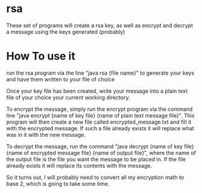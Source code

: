 # rsa
These set of programs will create a rsa key, as well as encrypt and decrypt a message using the keys generated (probably)

# How To use it

run the rsa program via the line "java rsa {file name}" to generate your keys and have them written to your file of choice

Once your key file has been created, write your message into a plain text file of your choice your current working directory. 

To encrypt the message, simply run the encrypt program via the command line "java encrypt {name of key file} {name of plain text message file}". This program will then create a new file called encrypted_message.txt and fill it with the encrypted message. If such a file already exists it will replace what was in it with the new message.

To decrypt the message, run the command "java decrypt {name of key file} {name of encrypted message file} {name of output file}", where the name of the output file is the file you want the message to be placed in. If the file already exists it will replace its contents with the message. 

So it turns out, I will probably need to convert all my encryption math to base 2, which is going to take some time. 
